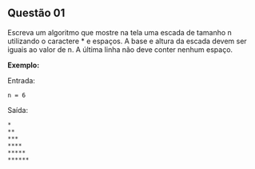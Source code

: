 
## Questão 01
Escreva um algoritmo que mostre na tela uma escada de tamanho n utilizando o caractere * e espaços. A base e altura da escada devem ser iguais ao valor de n. A última linha não deve conter nenhum espaço.

**Exemplo:**

Entrada:

    n = 6

  

Saída:

    *  
    **  
    ***  
    ****  
    *****  
    ******
